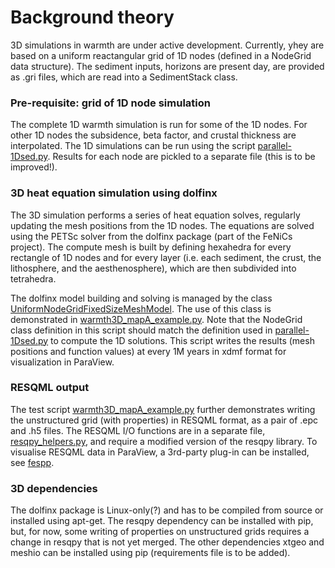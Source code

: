 # Background theory


3D simulations in warmth are under active development. Currently, yhey are based on a uniform reactangular grid of 1D nodes (defined in a NodeGrid data structure). The sediment inputs, horizons are present day, are provided as .gri files, which are read into a SedimentStack class. 

### Pre-requisite: grid of 1D node simulation
The complete 1D warmth simulation is run for some of the 1D nodes. For other 1D nodes the subsidence, beta factor, and crustal thickness are interpolated. The 1D simulations can be run using the script [parallel-1Dsed.py](warmth3D/parallel-1Dsed.py).  Results for each node are pickled to a separate file (this is to be improved!).

### 3D heat equation simulation using dolfinx
The 3D simulation performs a series of heat equation solves, regularly updating the mesh positions from the 1D nodes. The equations are solved using the PETSc solver from the dolfinx package (part of the FeNiCs project). The compute mesh is built by defining hexahedra for every rectangle of 1D nodes and for every layer (i.e. each sediment, the crust, the lithosphere, and the aesthenosphere), which are then subdivided into tetrahedra. 

The dolfinx model building and solving is managed by the class [UniformNodeGridFixedSizeMeshModel](warmth3D/fixed_mesh_model.py).  The use of this class is demonstrated in [warmth3D_mapA_example.py](tests/warmth3D_mapA_example.py). Note that the NodeGrid class definition in this script should match the definition used in [parallel-1Dsed.py](warmth3D/parallel-1Dsed.py) to compute the 1D solutions. This script writes the results (mesh positions and function values) at every 1M years in xdmf format for visualization in ParaView. 

### RESQML output
The test script [warmth3D_mapA_example.py](tests/warmth3D_mapA_example.py) further demonstrates writing the unstructured grid (with properties) in RESQML format, as a pair of .epc and .h5 files.  The RESQML I/O functions are in a separate file, [resqpy_helpers.py](warmth3D/resqpy_helpers.py), and require a modified version of the resqpy library.  To visualise RESQML data in ParaView, a 3rd-party plug-in can be installed, see [fespp](https://github.com/F2I-Consulting/fespp). 

### 3D dependencies
The dolfinx package is Linux-only(?) and has to be compiled from source or installed using apt-get.  The resqpy dependency can be installed with pip, but, for now, some writing of properties on unstructured grids requires a change in resqpy that is not yet merged.  The other dependencies xtgeo and meshio can be installed using pip (requirements file is to be added).

